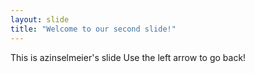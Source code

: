 ```yaml
---
layout: slide
title: "Welcome to our second slide!"
---
```

This is azinselmeier's slide
Use the left arrow to go back!
